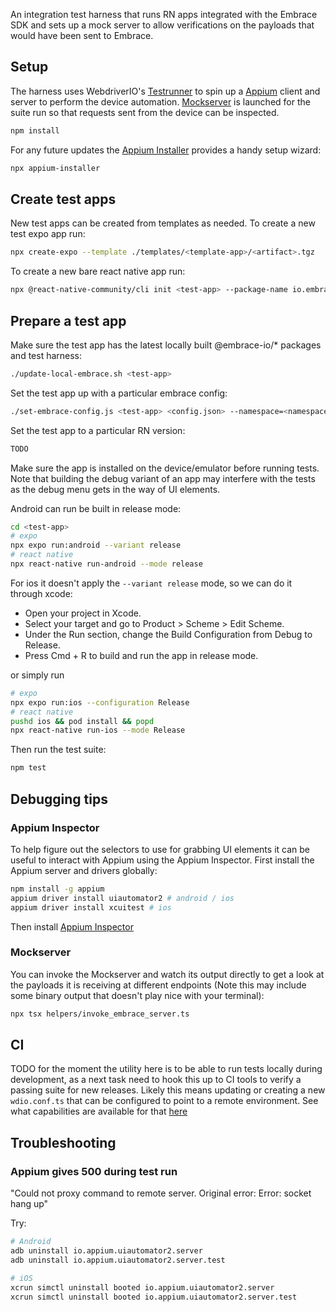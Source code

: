 An integration test harness that runs RN apps integrated with the Embrace SDK and sets up a mock server to allow
verifications on the payloads that would have been sent to Embrace.

## Setup

The harness uses WebdriverIO's [Testrunner](https://webdriver.io/docs/testrunner/) to spin up a [Appium](http://appium.io/docs/en/latest/intro/) client and server to perform the device automation. [Mockserver](https://www.mock-server.com/#what-is-mockserver) is
launched for the suite run so that requests sent from the device can be inspected.

```bash
npm install
```

For any future updates the [Appium Installer](https://webdriver.io/docs/appium) provides a handy setup wizard:

```bash
npx appium-installer
```

## Create test apps

New test apps can be created from templates as needed. To create a new test expo app run:

```bash
npx create-expo --template ./templates/<template-app>/<artifact>.tgz
```

To create a new bare react native app run:

```bash
npx @react-native-community/cli init <test-app> --package-name io.embrace.<test-app> --skip-git-init --skip-install --pm yarn --template $(pwd)/templates/react-native-test-app-template
```

## Prepare a test app

Make sure the test app has the latest locally built @embrace-io/* packages and test harness:
```bash
./update-local-embrace.sh <test-app>
```

Set the test app up with a particular embrace config:
```bash
./set-embrace-config.js <test-app> <config.json> --namespace=<namespace>
```

Set the test app to a particular RN version:
```bash
TODO
```

Make sure the app is installed on the device/emulator before running tests. Note that building the debug variant
of an app may interfere with the tests as the debug menu gets in the way of UI elements.

Android can run be built in release mode:

```bash
cd <test-app>
# expo
npx expo run:android --variant release
# react native
npx react-native run-android --mode release
```

For ios it doesn't apply the `--variant release` mode, so we can do it through xcode:

- Open your project in Xcode.
- Select your target and go to Product > Scheme > Edit Scheme.
- Under the Run section, change the Build Configuration from Debug to Release.
- Press Cmd + R to build and run the app in release mode.

or simply run 

```bash
# expo
npx expo run:ios --configuration Release
# react native
pushd ios && pod install && popd
npx react-native run-ios --mode Release
```

Then run the test suite:

```bash
npm test
```

## Debugging tips

### Appium Inspector

To help figure out the selectors to use for grabbing UI elements it can be useful to interact with Appium using
the Appium Inspector. First install the Appium server and drivers globally:

```bash
npm install -g appium
appium driver install uiautomator2 # android / ios
appium driver install xcuitest # ios
```

Then install [Appium Inspector](https://github.com/appium/appium-inspector)

### Mockserver

You can invoke the Mockserver and watch its output directly to get a look at the payloads it is receiving at different
endpoints (Note this may include some binary output that doesn't play nice with your terminal):

```bash
npx tsx helpers/invoke_embrace_server.ts
```

## CI

TODO for the moment the utility here is to be able to run tests locally during development, as a next task need to hook this up to
CI tools to verify a passing suite for new releases. Likely this means updating or creating a new `wdio.conf.ts` that
can be configured to point to a remote environment. See what capabilities are available for that [here](https://appium.io/docs/en/2.1/guides/caps/)

## Troubleshooting


### Appium gives 500 during test run

"Could not proxy command to remote server. Original error: Error: socket hang up"

Try:

```bash
# Android
adb uninstall io.appium.uiautomator2.server
adb uninstall io.appium.uiautomator2.server.test

# iOS
xcrun simctl uninstall booted io.appium.uiautomator2.server
xcrun simctl uninstall booted io.appium.uiautomator2.server.test
```